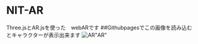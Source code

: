 # NIT-AR
Three.jsとAR.jsを使った　webARです
##Githubpagesでこの画像を読み込むとキャラクターが表示出来ます
![AR](https://pbs.twimg.com/media/Dng3NfqUcAAOLD2.jpg:large)"AR"
